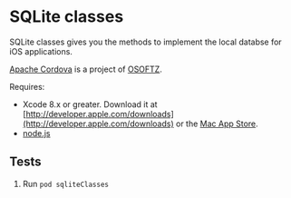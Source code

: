 



SQLite classes
=============================================================
SQLite classes gives you the methods to implement the local databse for iOS applications.

<a href="http://osoftz.com">Apache Cordova</a> is a project of <a href="http://osoftz.com">OSOFTZ</a>.

Requires:

* Xcode 8.x or greater. Download it at [http://developer.apple.com/downloads](http://developer.apple.com/downloads) or the [Mac App Store](http://itunes.apple.com/us/app/xcode/id497799835?mt=12).
* [node.js](https://nodejs.org)


Tests
--------------------------------------------------------------------

1. Run `pod sqliteClasses`

